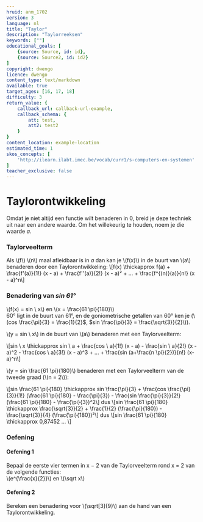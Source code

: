 ```yaml
---
hruid: anm_1702
version: 3
language: nl
title: "Taylor"
description: "Taylorreeksen"
keywords: [""]
educational_goals: [
    {source: Source, id: id}, 
    {source: Source2, id: id2}
]
copyright: dwengo
licence: dwengo
content_type: text/markdown
available: true
target_ages: [16, 17, 18]
difficulty: 3
return_value: {
    callback_url: callback-url-example,
    callback_schema: {
        att: test,
        att2: test2
    }
}
content_location: example-location
estimated_time: 1
skos_concepts: [
    'http://ilearn.ilabt.imec.be/vocab/curr1/s-computers-en-systemen'
]
teacher_exclusive: false
---
```


# Taylorontwikkeling

Omdat je niet altijd een functie wilt benaderen in 0, breid je deze techniek uit naar een andere waarde. Om het willekeurig te houden, noem je die waarde $a$.

### Taylorveelterm
Als \\(f\\) \\(n\\) maal afleidbaar is in $a$ dan kan je \\(f(x)\\) in de buurt van \\(a\\) benaderen door een Taylorontwikkeling:
\\[f(x) \thickapprox f(a)  + \frac{f'(a)}{1!} (x - a) +  \frac{f''(a)}{2!} (x - a)² + ... + \frac{f^{(n)}(a)}{n!} (x - a)^n\\]

### Benadering van *sin 61°*

\\(f(x) = sin \ x\\) en \\(x = \frac{61 \pi}{180}\\)<br>
60° ligt in de buurt van 61°, en de goniometrische getallen van 60° ken je (\\(cos \frac{\pi}{3} = \frac{1}{2}$, $sin \frac{\pi}{3} = \frac{\sqrt{3}}{2}\\)).

\\(y = sin \ x\\) in de buurt van \\(a\\) benaderen met een Taylorveelterm:

\\[sin \ x \thickapprox sin \ a  + \frac{cos \ a}{1!} (x - a) -  \frac{sin \ a}{2!} (x - a)^2 - \frac{cos \ a}{3!} (x - a)^3 + ... + \frac{sin (a+\frac{n \pi}{2})}{n!} (x-a)^n\\]

\\(y = sin \frac{61 \pi}{180}\\) benaderen met een Taylorveelterm van de tweede graad (\\(n = 2\\)):  

\\[sin \frac{61 \pi}{180}  \thickapprox sin \frac{\pi}{3} + \frac{cos \frac{\pi}{3}}{1!} (\frac{61 \pi}{180} - \frac{\pi}{3}) -  \frac{sin \frac{\pi}{3}}{2!} (\frac{61 \pi}{180} - \frac{\pi}{3})^2\\]
dus \\[sin \frac{61 \pi}{180}  \thickapprox \frac{\sqrt{3}}{2} + \frac{1}{2} (\frac{\pi}{180}) -  \frac{\sqrt{3}}{4} (\frac{\pi}{180})²\\]
dus \\[sin \frac{61 \pi}{180}  \thickapprox 0,87452 ... \\]

### Oefening

#### Oefening 1 
Bepaal de eerste vier termen in x − 2 van de Taylorveelterm rond x = 2 van de volgende functies:<br>
\\(e^{\frac{x}{2}}\\) en \\(\sqrt x\\)

#### Oefening 2
Bereken een benadering voor \\(\sqrt[3]{9}\\)  aan de hand van een Taylorontwikkeling.

